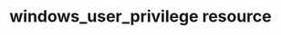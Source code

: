 ---
resource_reference: true
resources_common_guards: true
resources_common_notification: true
resources_common_properties: true
title: windows_user_privilege resource
resource: windows_user_privilege
aliases:
- "/resource_windows_user_privilege.html"
menu:
  infra:
    title: windows_user_privilege
    identifier: chef_infra/cookbook_reference/resources/windows_user_privilege windows_user_privilege
    parent: chef_infra/cookbook_reference/resources
resource_description_list:
- markdown: |-
    The windows_user_privilege resource allows to add and set principal (User/Group) to the specified privilege.
     Ref: https://docs.microsoft.com/en-us/windows/security/threat-protection/security-policy-settings/user-rights-assignment
resource_new_in: '16.0'
syntax_full_code_block: |-
  windows_user_privilege 'name' do
    principal      String # default value: 'name' unless specified
    privilege      Array, String
    users          Array, String
    action         Symbol # defaults to :add if not specified
  end
syntax_properties_list:
syntax_full_properties_list:
- "`windows_user_privilege` is the resource."
- "`name` is the name given to the resource block."
- "`action` identifies which steps Chef Infra Client will take to bring the node into
  the desired state."
- "`principal`, `privilege`, and `users` are the properties available to this resource."
actions_list:
  :add:
    markdown: Add a user privilege
  :clear:
    markdown: Clear all user privileges
  :nothing:
    shortcode: resources_common_actions_nothing.md
  :remove:
    markdown: Remove a user privilege
  :set:
    markdown: Set the privileges that are listed in the `privilege` property for only the users listed in the `users` property.
properties_list:
- property: principal
  ruby_type: String
  required: false
  default_value: The resource block's name
  description_list:
  - markdown: An optional property to add the user to the given privilege. Use only
      with add and remove action.
- property: privilege
  ruby_type: Array, String
  required: true
  description_list:
  - markdown: One or more privileges to set for users.
- property: users
  ruby_type: Array, String
  required: false
  description_list:
  - markdown: An optional property to set the privilege for given users. Use only
      with set action.
examples: |
  **Set the SeNetworkLogonRight Privilege for the Builtin Administrators Group and Authenticated Users**:

  ```ruby
  windows_user_privilege 'Network Logon Rights' do
    privilege      'SeNetworkLogonRight'
    users          ['BUILTIN\Administrators', 'NT AUTHORITY\Authenticated Users']
    action         :set
  end
  ```

  **Add the SeDenyRemoteInteractiveLogonRight Privilege to the Builtin Guests and Local Accounts User Groups**:

  ```ruby
  windows_user_privilege 'Remote interactive logon' do
    privilege      'SeDenyRemoteInteractiveLogonRight'
    users          ['Builtin\Guests', 'NT AUTHORITY\Local Account']
    action         :add
  end
  ```

  **Provide only the Builtin Guests and Administrator Groups with the SeCreatePageFile Privilege**:

  ```ruby
  windows_user_privilege 'Create Pagefile' do
    privilege      'SeCreatePagefilePrivilege'
    users          ['BUILTIN\Guests', 'BUILTIN\Administrators']
    action         :set
  end
  ```

  **Remove the SeCreatePageFile Privilege from the Builtin Guests Group**:

  ```ruby
  windows_user_privilege 'Create Pagefile' do
    privilege      'SeCreatePagefilePrivilege'
    users          ['BUILTIN\Guests']
    action         :remove
  end
  ```

  **Clear all users from the SeDenyNetworkLogonRight Privilege**:

  ```ruby
  windows_user_privilege 'Allow any user the Network Logon right' do
    privilege      'SeDenyNetworkLogonRight'
    action         :clear
  end
  ```
---
